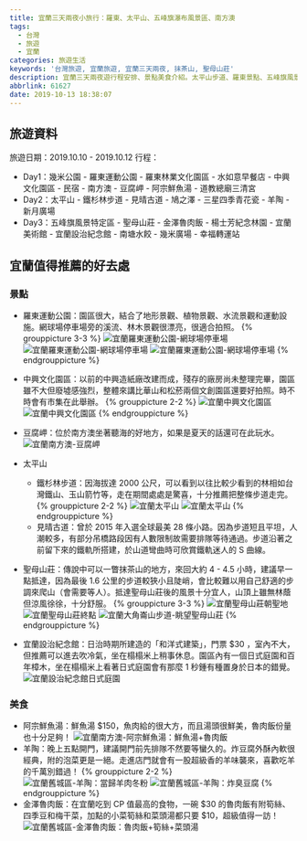 ```yaml
---
title: 宜蘭三天兩夜小旅行：羅東、太平山、五峰旗瀑布風景區、南方澳
tags:
  - 台灣
  - 旅遊
  - 宜蘭
categories: 旅遊生活
keywords: '台灣旅遊, 宜蘭旅遊, 宜蘭三天兩夜, 抹茶山, 聖母山莊'
description: 宜蘭三天兩夜遊行程安排、景點美食介紹。太平山步道、羅東景點、五峰旗風景區、南方澳......等。
abbrlink: 61627
date: 2019-10-13 18:38:07
---
```

## 旅遊資料
旅遊日期：2019.10.10 - 2019.10.12
行程：
* Day1：幾米公園 - 羅東運動公園 - 羅東林業文化園區 - 水如意早餐店 - 中興文化園區 - 民宿 - 南方澳 - 豆腐岬 - 阿宗鮮魚湯 - 道教總廟三清宮
* Day2：太平山 - 鐵杉林步道 - 見晴古道 - 鳩之澤 - 三星四季青花瓷 - 羊陶 - 新月廣場
* Day3：五峰旗風景特定區 - 聖母山莊 - 金澤魯肉飯 - 楊士芳紀念林園 - 宜蘭美術館 - 宜蘭設治紀念館 - 南塘水餃 - 幾米廣場 - 幸福轉運站

## 宜蘭值得推薦的好去處
### 景點
* 羅東運動公園：園區很大，結合了地形景觀、植物景觀、水流景觀和運動設施。網球場停車場旁的溪流、林木景觀很漂亮，很適合拍照。
{% grouppicture 3-3 %}
![宜蘭羅東運動公園-網球場停車場](https://res.cloudinary.com/larrynote/image/upload/v1570972494/larrynotepost/images55_yjpxvo.jpg)
![宜蘭羅東運動公園-網球場停車場](https://res.cloudinary.com/larrynote/image/upload/v1570972494/larrynotepost/images56_ealzed.jpg)
![宜蘭羅東運動公園-網球場停車場](https://res.cloudinary.com/larrynote/image/upload/v1570972495/larrynotepost/images57_pmbu7m.jpg)
{% endgrouppicture %}

* 中興文化園區：以前的中興造紙廠改建而成，殘存的廠房尚未整理完畢，園區雖不大但廢墟感強烈，整體來講比華山和松菸兩個文創園區還要好拍照。時不時會有市集在此舉辦。
{% grouppicture 2-2 %}
![宜蘭中興文化園區](https://res.cloudinary.com/larrynote/image/upload/v1570972494/larrynotepost/images59_dsjo7z.jpg)
![宜蘭中興文化園區](https://res.cloudinary.com/larrynote/image/upload/v1570972495/larrynotepost/images60_cfxhiw.jpg)
{% endgrouppicture %}

* 豆腐岬：位於南方澳坐著聽海的好地方，如果是夏天的話還可在此玩水。
![宜蘭南方澳-豆腐岬](https://res.cloudinary.com/larrynote/image/upload/v1570972495/larrynotepost/images62_bzjfhy.jpg)

* 太平山
	* 鐵杉林步道：因海拔達 2000 公尺，可以看到以往比較少看到的林相如台灣鐵山、玉山箭竹等，走在期間處處是驚喜，十分推薦把整條步道走完。
    {% grouppicture 2-2 %}
    ![宜蘭太平山](https://res.cloudinary.com/larrynote/image/upload/v1570972496/larrynotepost/images63_xftjwy.jpg)
    ![宜蘭太平山](https://res.cloudinary.com/larrynote/image/upload/v1570972497/larrynotepost/images64_zijzfs.jpg)
    {% endgrouppicture %}
    * 見晴古道：曾於 2015 年入選全球最美 28 條小路。因為步道短且平坦，人潮較多，有部分吊橋路段因有人數限制故需要排隊等待通過。步道沿著之前留下來的鐵軌所搭建，於山道彎曲時可欣賞鐵軌迷人的 S 曲線。
* 聖母山莊：傳說中可以一瞥抹茶山的地方，來回大約 4 - 4.5 小時，建議早一點抵達，因為最後 1.6 公里的步道較狹小且陡峭，會比較難以用自己舒適的步調來爬山（會需要等人）。抵達聖母山莊後的風景十分宜人，山頂上雖無林蔭但涼風徐徐，十分舒服。
{% grouppicture 3-3 %}
![宜蘭聖母山莊朝聖地](https://res.cloudinary.com/larrynote/image/upload/v1570972496/larrynotepost/images65_ftl3el.jpg)
![宜蘭聖母山莊終點](https://res.cloudinary.com/larrynote/image/upload/v1570972499/larrynotepost/images67_n4yap1.jpg)
![宜蘭大角崙山步道-眺望聖母山莊](https://res.cloudinary.com/larrynote/image/upload/v1570972498/larrynotepost/images69_eyo5qn.jpg)
{% endgrouppicture %}
* 宜蘭設治紀念館：日治時期所建造的「和洋式建築」，門票 $30 ，室內不大，但推薦可以進去吹冷氣，坐在榻榻米上稍事休息。園區內有一個日式庭園和百年樟木，坐在榻榻米上看著日式庭園會有那麼 1 秒鍾有種置身於日本的錯覺。
![宜蘭設治紀念館日式庭園](https://res.cloudinary.com/larrynote/image/upload/v1570972499/larrynotepost/images70_mny5v4.jpg)

### 美食
* 阿宗鮮魚湯：鮮魚湯 $150，魚肉給的很大方，而且湯頭很鮮美，魯肉飯份量也十分足夠！
![宜蘭南方澳-阿宗鮮魚湯：鮮魚湯+魯肉飯](https://res.cloudinary.com/larrynote/image/upload/v1570972498/larrynotepost/images71_gtfi92.jpg)
* 羊陶：晚上五點開門，建議開門前先排隊不然要等蠻久的。炸豆腐外酥內軟很經典，附的泡菜更是一絕。走進店門就會有一股超級香的羊味襲來，喜歡吃羊的千萬別錯過！
{% grouppicture 2-2 %}
![宜蘭舊城區-羊陶：當歸羊肉冬粉](https://res.cloudinary.com/larrynote/image/upload/v1570972498/larrynotepost/Images73_sqyscv.jpg)
![宜蘭舊城區-羊陶：炸臭豆腐](https://res.cloudinary.com/larrynote/image/upload/v1570972498/larrynotepost/images72_uh1att.jpg)
{% endgrouppicture %}
* 金澤魯肉飯：在宜蘭吃到 CP 值最高的食物，一碗 $30 的魯肉飯有附筍絲、四季豆和梅干菜，加點的小菜筍絲和菜頭湯都只要 $10，超級值得一訪！
![宜蘭舊城區-金澤魯肉飯：魯肉飯+筍絲+菜頭湯](https://res.cloudinary.com/larrynote/image/upload/v1570972499/larrynotepost/images74_yw1gwf.jpg)